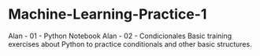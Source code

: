 # Machine-Learning-Practice-1
Alan - 01 - Python Notebook
Alan - 02 - Condicionales
Basic training exercises about Python to practice conditionals and other basic structures.
